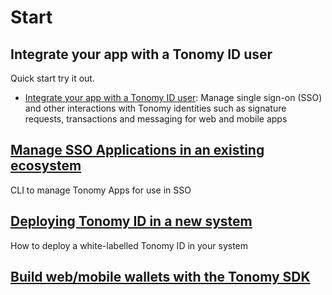 # Start

## Integrate your app with a Tonomy ID user

Quick start try it out.

- [Integrate your app with a Tonomy ID user](/api): Manage single sign-on (SSO) and other interactions with Tonomy identities such as signature requests, transactions and messaging for web and mobile apps

## [Manage SSO Applications in an existing ecosystem](/cli)

CLI to manage Tonomy Apps for use in SSO

## [Deploying Tonomy ID in a new system](/deploy)

How to deploy a white-labelled Tonomy ID in your system

## [Build web/mobile wallets with the Tonomy SDK](/)
